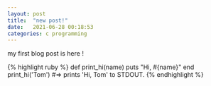 ```yaml
---
layout: post
title:  "new post!"
date:   2021-06-28 00:18:53
categories: c programming
---
```

my first blog post is here !

{% highlight ruby %}
def print_hi(name)
  puts "Hi, #{name}"
end
print_hi('Tom')
#=> prints 'Hi, Tom' to STDOUT.
{% endhighlight %}